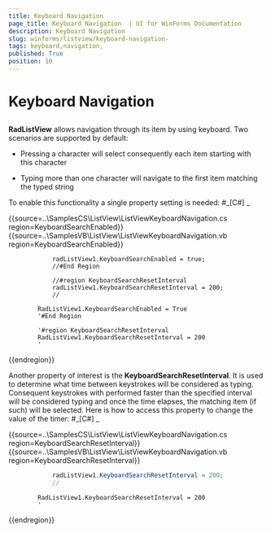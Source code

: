 ```yaml
---
title: Keyboard Navigation 
page_title: Keyboard Navigation  | UI for WinForms Documentation
description: Keyboard Navigation 
slug: winforms/listview/keyboard-navigation-
tags: keyboard,navigation,
published: True
position: 10
---
```


# Keyboard Navigation 



## 

__RadListView__ allows navigation through its item by using keyboard. Two scenarios are supported by default:
        

* Pressing a character will select consequently each item starting with this character

* Typing more than one character will navigate to the first item matching the typed string
            

To enable this functionality a single property setting is needed:
        #_[C#] _

	



{{source=..\SamplesCS\ListView\ListViewKeyboardNavigation.cs region=KeyboardSearchEnabled}} 
{{source=..\SamplesVB\ListView\ListViewKeyboardNavigation.vb region=KeyboardSearchEnabled}} 

````C#"
            radListView1.KeyboardSearchEnabled = true;
            //#End Region

            //#region KeyboardSearchResetInterval
            radListView1.KeyboardSearchResetInterval = 200;
            //
````
````VB.NET
        RadListView1.KeyboardSearchEnabled = True
        '#End Region

        '#region KeyboardSearchResetInterval
        RadListView1.KeyboardSearchResetInterval = 200
        '
````

{{endregion}} 




Another property of interest is the __KeyboardSearchResetInterval__. It is used to determine what time between keystrokes will be considered as typing. 
          Consequent keystrokes with performed faster than the specified interval will be considered typing and once the time elapses, the matching item 
          (if such) will be selected. Here is how to access this property to change the value of the timer:
        #_[C#] _

	



{{source=..\SamplesCS\ListView\ListViewKeyboardNavigation.cs region=KeyboardSearchResetInterval}} 
{{source=..\SamplesVB\ListView\ListViewKeyboardNavigation.vb region=KeyboardSearchResetInterval}} 

````C#
            radListView1.KeyboardSearchResetInterval = 200;
            //
````
````VB.NET
        RadListView1.KeyboardSearchResetInterval = 200
        '
````

{{endregion}} 



